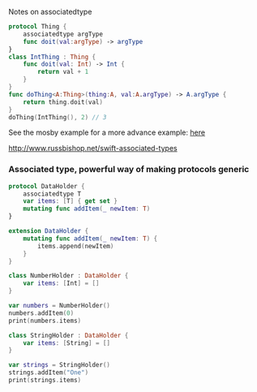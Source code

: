 Notes on associatedtype <!--more-->

```swift
protocol Thing {
    associatedtype argType
    func doit(val:argType) -> argType
}
class IntThing : Thing {
    func doit(val: Int) -> Int {
        return val + 1
    }
}
func doThing<A:Thing>(thing:A, val:A.argType) -> A.argType {
    return thing.doit(val)
}
doThing(IntThing(), 2) // 3
```

See the mosby example for a more advance example: [here](http://eon.codes/blog/2017/03/22/mosby-swift/)  

http://www.russbishop.net/swift-associated-types

### Associated type, powerful way of making protocols generic
```swift
protocol DataHolder {
    associatedtype T
    var items: [T] { get set }
    mutating func addItem(_ newItem: T)
}

extension DataHolder {
    mutating func addItem(_ newItem: T) {
        items.append(newItem)
    }
}

class NumberHolder : DataHolder {
    var items: [Int] = []
}

var numbers = NumberHolder()
numbers.addItem(0)
print(numbers.items)

class StringHolder : DataHolder {
    var items: [String] = []
}

var strings = StringHolder()
strings.addItem("One")
print(strings.items)
```
